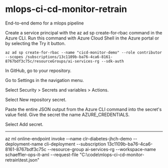 # mlops-ci-cd-monitor-retrain

End-to-end demo for a mlops pipeline

Create a service principal with the az ad sp create-for-rbac command in the Azure CLI. Run this command with Azure Cloud Shell in the Azure portal or by selecting the Try it button.

```CLI
az ad sp create-for-rbac --name "cicd-monitor-demo" --role contributor --scopes /subscriptions/13c1109b-ba76-4ca6-8161-8767bdf3c75c/resourceGroups/ai-services-rg --sdk-auth
```

In GitHub, go to your repository.

Go to Settings in the navigation menu.

Select Security > Secrets and variables > Actions.

Select New repository secret.

Paste the entire JSON output from the Azure CLI command into the secret's value field. Give the secret the name AZURE_CREDENTIALS.

Select Add secret.

---

az ml online-endpoint invoke --name clr-diabetes-jhch-demo --deployment-name cli-deployment --subscription 13c1109b-ba76-4ca6-8161-8767bdf3c75c --resource-group ai-services-rg --workspace-name schaeffler-ops-it-aml --request-file "C:\code\mlops-ci-cd-monitor-retrain\test.json"
